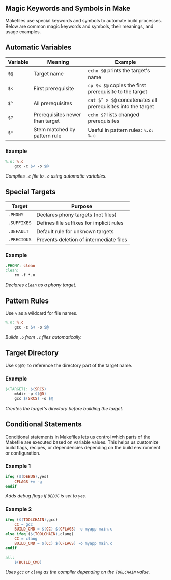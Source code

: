 ## Magic Keywords and Symbols in Make

Makefiles use special keywords and symbols to automate build processes. Below are common magic keywords and symbols, their meanings, and usage examples.

## Automatic Variables

| Variable | Meaning                         | Example                                                      |
| -------- | ------------------------------- | ------------------------------------------------------------ |
| `$@`     | Target name                     | `echo $@` prints the target's name                           |
| `$<`     | First prerequisite              | `cp $< $@` copies the first prerequisite to the target       |
| `$^`     | All prerequisites               | `cat $^ > $@` concatenates all prerequisites into the target |
| `$?`     | Prerequisites newer than target | `echo $?` lists changed prerequisites                        |
| `$*`     | Stem matched by pattern rule    | Useful in pattern rules: `%.o: %.c`                          |

### Example

```makefile
%.o: %.c
    gcc -c $< -o $@
```

_Compiles `.c` file to `.o` using automatic variables._

## Special Targets

| Target      | Purpose                                  |
| ----------- | ---------------------------------------- |
| `.PHONY`    | Declares phony targets (not files)       |
| `.SUFFIXES` | Defines file suffixes for implicit rules |
| `.DEFAULT`  | Default rule for unknown targets         |
| `.PRECIOUS` | Prevents deletion of intermediate files  |

### Example

```makefile
.PHONY: clean
clean:
    rm -f *.o
```

_Declares `clean` as a phony target._

## Pattern Rules

Use `%` as a wildcard for file names.

```makefile
%.o: %.c
    gcc -c $< -o $@
```

_Builds `.o` from `.c` files automatically._

## Target Directory

Use `$(@D)` to reference the directory part of the target name.

### Example

```makefile
$(TARGET): $(SRCS)
    mkdir -p $(@D)
    gcc $(SRCS) -o $@
```

_Creates the target's directory before building the target._

## Conditional Statements

Conditional statements in Makefiles lets us control which parts of the Makefile are executed based on variable values.
This helps us customize build flags, recipes, or dependencies depending on the build environment or configuration.

### Example 1

```makefile
ifeq ($(DEBUG),yes)
    CFLAGS += -g
endif
```

_Adds debug flags if `DEBUG` is set to `yes`._

### Example 2

```makefile
ifeq ($(TOOLCHAIN),gcc)
    CC = gcc
    BUILD_CMD = $(CC) $(CFLAGS) -o myapp main.c
else ifeq ($(TOOLCHAIN),clang)
    CC = clang
    BUILD_CMD = $(CC) $(CFLAGS) -o myapp main.c
endif

all:
    $(BUILD_CMD)
```

_Uses `gcc` or `clang` as the compiler depending on the `TOOLCHAIN` value._
